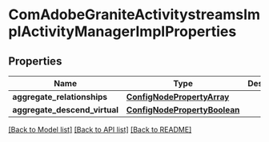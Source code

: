 # ComAdobeGraniteActivitystreamsImplActivityManagerImplProperties

## Properties
Name | Type | Description | Notes
------------ | ------------- | ------------- | -------------
**aggregate_relationships** | [**ConfigNodePropertyArray**](ConfigNodePropertyArray.md) |  | [optional] 
**aggregate_descend_virtual** | [**ConfigNodePropertyBoolean**](ConfigNodePropertyBoolean.md) |  | [optional] 

[[Back to Model list]](../README.md#documentation-for-models) [[Back to API list]](../README.md#documentation-for-api-endpoints) [[Back to README]](../README.md)


